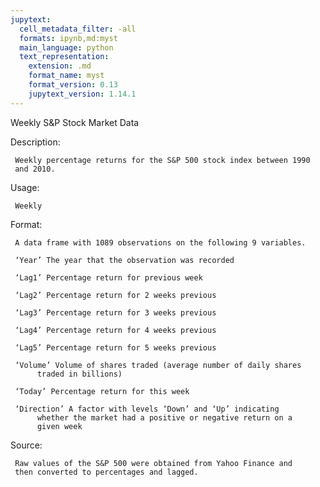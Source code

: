 ```yaml
---
jupytext:
  cell_metadata_filter: -all
  formats: ipynb,md:myst
  main_language: python
  text_representation:
    extension: .md
    format_name: myst
    format_version: 0.13
    jupytext_version: 1.14.1
---
```


Weekly S&P Stock Market Data

Description:

     Weekly percentage returns for the S&P 500 stock index between 1990
     and 2010.

Usage:

     Weekly
     
Format:

     A data frame with 1089 observations on the following 9 variables.

     ‘Year’ The year that the observation was recorded

     ‘Lag1’ Percentage return for previous week

     ‘Lag2’ Percentage return for 2 weeks previous

     ‘Lag3’ Percentage return for 3 weeks previous

     ‘Lag4’ Percentage return for 4 weeks previous

     ‘Lag5’ Percentage return for 5 weeks previous

     ‘Volume’ Volume of shares traded (average number of daily shares
          traded in billions)

     ‘Today’ Percentage return for this week

     ‘Direction’ A factor with levels ‘Down’ and ‘Up’ indicating
          whether the market had a positive or negative return on a
          given week

Source:

     Raw values of the S&P 500 were obtained from Yahoo Finance and
     then converted to percentages and lagged.
